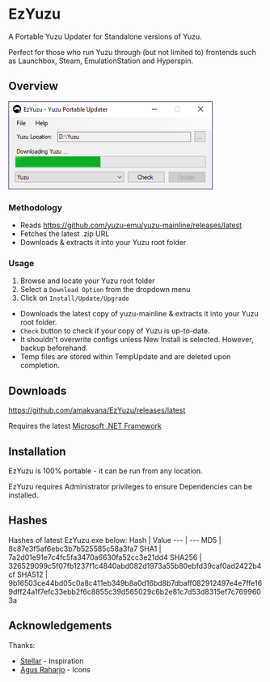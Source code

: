 # EzYuzu
A Portable Yuzu Updater for Standalone versions of Yuzu. 

Perfect for those who run Yuzu through (but not limited to) frontends  such as Launchbox, Steam, EmulationStation and Hyperspin.   

## Overview
![EzYuzu](images/ezyuzu.png)

### Methodology 
* Reads https://github.com/yuzu-emu/yuzu-mainline/releases/latest
* Fetches the latest .zip URL
* Downloads & extracts it into your Yuzu root folder

### Usage 
1. Browse and locate your Yuzu root folder
2. Select a `Download Option` from the dropdown menu
3. Click on ```Install/Update/Upgrade``` 

* Downloads the latest copy of yuzu-mainline & extracts it into your Yuzu root folder.
* `Check` button to check if your copy of Yuzu is up-to-date.
* It shouldn't overwrite configs unless New Install is selected. However, backup beforehand. 
* Temp files are stored within TempUpdate and are deleted upon completion.

## Downloads
https://github.com/amakvana/EzYuzu/releases/latest

Requires the latest [Microsoft .NET Framework](https://go.microsoft.com/fwlink/?linkid=2088631)

## Installation
EzYuzu is 100% portable - it can be run from any location.

EzYuzu requires Administrator privileges to ensure Dependencies can be installed.

## Hashes 
Hashes of latest EzYuzu.exe below: 
Hash | Value
--- | ---
MD5 | 8c87e3f5af6ebc3b7b525585c58a3fa7
SHA1 | 7a2d01e91e7c4fc5fa3470a6630fa52cc3e21dd4
SHA256 | 326529099c5f07fb1237f1c4840abd082d1973a55b80ebfd39caf0ad2422b4cf
SHA512 | 9b16503ce44bd05c0a8c411eb349b8a0d16bd8b7dbaff082912497e4e7ffe169dff24a1f7efc33ebb2f6c8855c39d565029c6b2e81c7d53d8315ef7c7699603a

## Acknowledgements
Thanks:
* [Stellar](https://github.com/StellarUpdater/Stellar) - Inspiration
* [Agus Raharjo](https://www.iconfinder.com/agusraharj) - Icons
